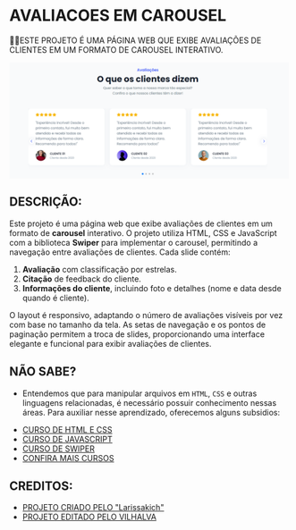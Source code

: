 # AVALIACOES EM CAROUSEL
👨‍💻ESTE PROJETO É UMA PÁGINA WEB QUE EXIBE AVALIAÇÕES DE CLIENTES EM UM FORMATO DE CAROUSEL INTERATIVO.

<img src="FOTO.png" align="center" width="500"> <br>

## DESCRIÇÃO:
Este projeto é uma página web que exibe avaliações de clientes em um formato de **carousel** interativo. O projeto utiliza HTML, CSS e JavaScript com a biblioteca **Swiper** para implementar o carousel, permitindo a navegação entre avaliações de clientes. Cada slide contém:

1. **Avaliação** com classificação por estrelas.
2. **Citação** de feedback do cliente.
3. **Informações do cliente**, incluindo foto e detalhes (nome e data desde quando é cliente).

O layout é responsivo, adaptando o número de avaliações visíveis por vez com base no tamanho da tela. As setas de navegação e os pontos de paginação permitem a troca de slides, proporcionando uma interface elegante e funcional para exibir avaliações de clientes.

## NÃO SABE?
- Entendemos que para manipular arquivos em `HTML`, `CSS` e outras linguagens relacionadas, é necessário possuir conhecimento nessas áreas. Para auxiliar nesse aprendizado, oferecemos alguns subsidios:
* [CURSO DE HTML E CSS](https://github.com/VILHALVA/CURSO-DE-HTML-E-CSS)
* [CURSO DE JAVASCRIPT](https://github.com/VILHALVA/CURSO-DE-JAVASCRIPT)
* [CURSO DE SWIPER](https://github.com/VILHALVA/CURSO-DE-SWIPER)
* [CONFIRA MAIS CURSOS](https://github.com/VILHALVA?tab=repositories&q=+topic:CURSO)

## CREDITOS:
- [PROJETO CRIADO PELO "Larissakich"](https://github.com/Larissakich/testimonials-carousel)
- [PROJETO EDITADO PELO VILHALVA](https://github.com/VILHALVA)
